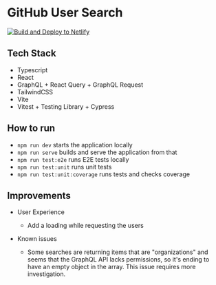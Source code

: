 # GitHub User Search

[![Build and Deploy to Netlify](https://github.com/leeeandroo/github-user-search/actions/workflows/production.yml/badge.svg?branch=main)](https://github.com/leeeandroo/github-user-search/actions/workflows/production.yml)

## Tech Stack

- Typescript
- React
- GraphQL + React Query + GraphQL Request
- TailwindCSS
- Vite
- Vitest + Testing Library + Cypress

## How to run

- `npm run dev` starts the application locally
- `npm run serve` builds and serve the application from that
- `npm run test:e2e` runs E2E tests locally
- `npm run test:unit` runs unit tests
- `npm run test:unit:coverage` runs tests and checks coverage

## Improvements

- User Experience

  - Add a loading while requesting the users

- Known issues

  - Some searches are returning items that are "organizations" and seems that the GraphQL API lacks
    permissions, so it's ending to have an empty object in the array. This issue requires more
    investigation.
